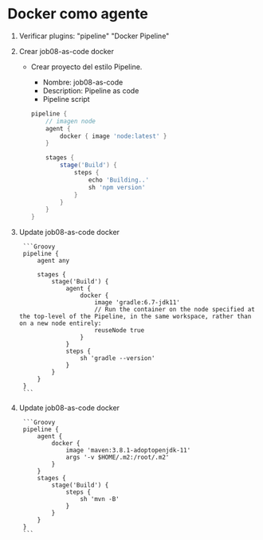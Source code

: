 # Docker como agente

1. Verificar plugins:
    "pipeline"
    "Docker Pipeline"
    
1. Crear job08-as-code docker
    * Crear proyecto del estilo Pipeline.
        * Nombre: job08-as-code
        * Description: Pipeline as code
        * Pipeline script

        ```Groovy         
        pipeline {
            // imagen node
            agent {
                docker { image 'node:latest' }
            }

            stages {
                stage('Build') {
                    steps {
                        echo 'Building..'
                        sh 'npm version'
                    }
                }
            }
        }
        ```
1. Update job08-as-code docker

        ```Groovy 
        pipeline {
            agent any

            stages {
                stage('Build') {
                    agent {
                        docker {
                            image 'gradle:6.7-jdk11'
                            // Run the container on the node specified at the top-level of the Pipeline, in the same workspace, rather than on a new node entirely:
                            reuseNode true
                        }
                    }
                    steps {
                        sh 'gradle --version'
                    }
                }
            }
        }
        ```          
1. Update job08-as-code docker

        ```Groovy
        pipeline {
            agent {
                docker {
                    image 'maven:3.8.1-adoptopenjdk-11'
                    args '-v $HOME/.m2:/root/.m2'
                }
            }
            stages {
                stage('Build') {
                    steps {
                        sh 'mvn -B'
                    }
                }
            }
        }
        ``` 